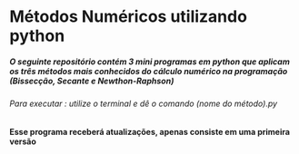 # Métodos Numéricos utilizando python
<h5> O seguinte repositório contém 3 mini programas em python que aplicam os três métodos mais conhecidos do cálculo numérico na programação (Bissecção, Secante e Newthon-Raphson) </h5>
<h6> Para executar : utilize o terminal e dê o comando (nome do método).py</h6>

<h4>Esse programa receberá atualizações, apenas consiste em uma primeira versão</h4>
